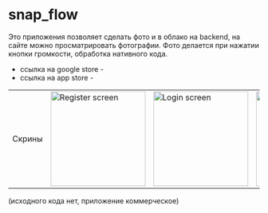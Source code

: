 # snap_flow

Это приложения позволяет сделать фото и в облако на backend, на сайте можно просматрировать фотографии. Фото делается при нажатии кнопки громкости, обработка нативного кода.
 - ссылка на google store -
 - ссылка на app store -

<table>
  <tbody>
    <tr>
      <td>Скрины</td>
      <td><img src=https://github.com/user-attachments/assets/094d2a82-6399-4f02-b476-945dbc69d54f alt="Register screen" width="190"></td>
      <td><img src=https://github.com/user-attachments/assets/c702a403-aa38-4c35-919c-0c6470785411 alt="Login screen" width="190"></td>
       <td><img src=https://github.com/user-attachments/assets/b386eb04-23a4-49ff-a590-3e055f791980 alt="Home Screen" width="190"></td>
    </tr>
  </tbody>
</table>

(исходного кода нет, приложение коммерческое)
